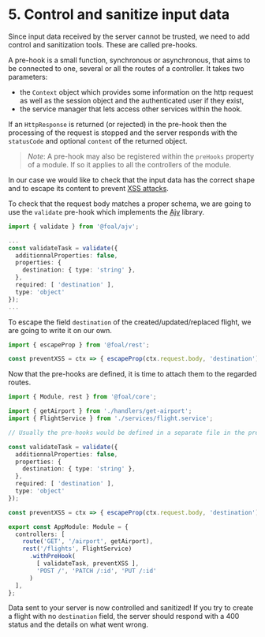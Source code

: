 # 5. Control and sanitize input data

Since input data received by the server cannot be trusted, we need to add control and sanitization tools. These are called pre-hooks.

A pre-hook is a small function, synchronous or asynchronous, that aims to be connected to one, several or all the routes of a controller. It takes two parameters:
- the `Context` object which provides some information on the http request as well as the session object and the authenticated user if they exist,
- the service manager that lets access other services within the hook.

If an `HttpResponse` is returned (or rejected) in the pre-hook then the processing of the request is stopped and the server responds with the `statusCode` and optional `content` of the returned object.

> *Note*: A pre-hook may also be registered within the `preHooks` property of a module. If so it applies to all the controllers of the module.

In our case we would like to check that the input data has the correct shape and to escape its content to prevent [XSS attacks](https://en.wikipedia.org/wiki/Cross-site_scripting).

To check that the request body matches a proper schema, we are going to use the `validate` pre-hook which implements the [Ajv](https://github.com/epoberezkin/ajv) library.

```typescript
import { validate } from '@foal/ajv';

...
const validateTask = validate({
  additionnalProperties: false,
  properties: {
    destination: { type: 'string' },
  },
  required: [ 'destination' ],
  type: 'object'
});
...
```

To escape the field `destination` of the created/updated/replaced flight, we are going to write it on our own.

```typescript
import { escapeProp } from '@foal/rest';

const preventXSS = ctx => { escapeProp(ctx.request.body, 'destination'); };
```

Now that the pre-hooks are defined, it is time to attach them to the regarded routes.

```typescript
import { Module, rest } from '@foal/core';

import { getAirport } from './handlers/get-airport';
import { FlightService } from './services/flight.service';

// Usually the pre-hooks would be defined in a separate file in the pre-hooks folder.

const validateTask = validate({
  additionnalProperties: false,
  properties: {
    destination: { type: 'string' },
  },
  required: [ 'destination' ],
  type: 'object'
});

const preventXSS = ctx => { escapeProp(ctx.request.body, 'destination'); };

export const AppModule: Module = {
  controllers: [
    route('GET', '/airport', getAirport),
    rest('/flights', FlightService)
      .withPreHook(
        [ validateTask, preventXSS ],
        'POST /', 'PATCH /:id', 'PUT /:id'
      )
  ],
};
```

Data sent to your server is now controlled and sanitized! If you try to create a flight with no `destination` field, the server should respond with a 400 status and the details on what went wrong.